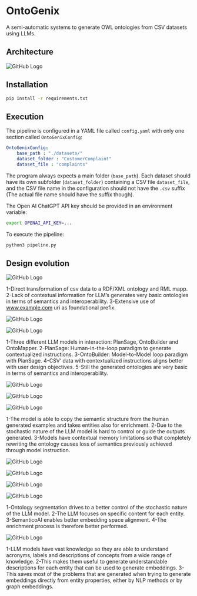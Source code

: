 # OntoGenix

A semi-automatic systems to generate OWL ontologies from CSV datasets using LLMs.

## Architecture

![GitHub Logo](/images/OntoGenix_0.1.3.png)

## Installation

```bash
pip install -r requirements.txt
```

## Execution

The pipeline is configured in a YAML file called `config.yaml` with only one section called `OntoGenixConfig`:

```yaml
OntoGenixConfig:
    base_path : "./datasets/"
    dataset_folder : "CustomerComplaint"
    dataset_file : "complaints"
```

The program always expects a main folder (`base_path`). Each dataset should have its own subfolder (`dataset_folder`) containing a CSV file `dataset_file`, and the CSV file name in the configuration should not have the `.csv` suffix (The actual file name should have the suffix though).

The Open AI ChatGPT API key should be provided in an environment variable:

```bash
export OPENAI_API_KEY=...
```

To execute the pipeline:

```bash
python3 pipeline.py
```

## Design evolution

![GitHub Logo](/images/OntoGenix_0.1.0.png)

1-Direct transformation of csv data to a RDF/XML ontology and RML mapp.
2-Lack of contextual information for LLM’s generates very basic ontologies in terms of semantics and interoperability. 
3-Extensive use of www.example.com uri as foundational prefix. 

![GitHub Logo](/images/OntoGenix_0.1.1.png)

![GitHub Logo](/images/OntoGenix_0.1.1_detail.png)

1-Three different LLM models in interaction: PlanSage, OntoBuilder and OntoMapper.
2-PlanSage: Human-in-the-loop paradigm to generate contextualized instructions. 
3-OntoBuilder: Model-to-Model loop paradigm with PlanSage. 
4-CSV’ data with contextualized instructions aligns better with user design objectives.
5-Still the generated ontologies are very basic in terms of semantics and interoperability.

![GitHub Logo](/images/OntoGenix_0.1.2.png)

![GitHub Logo](/images/OntoGenix_0.1.2_detail_a.png)

![GitHub Logo](/images/OntoGenix_0.1.2_detail_b.png)

1-The model is able to copy the semantic structure from the human generated examples and takes entities also for enrichment.
2-Due to the stochastic nature of the LLM model is hard to control or guide the outputs generated. 
3-Models have contextual memory limitations so that completely rewriting the ontology causes loss of semantics previously achieved through model instruction.

![GitHub Logo](/images/OntoGenix_0.1.3.png)

![GitHub Logo](/images/OntoGenix_0.1.3_step_1.png)

![GitHub Logo](/images/OntoGenix_0.1.3_step_2.png)

![GitHub Logo](/images/OntoGenix_0.1.3_step_3.png)

1-Ontology segmentation drives to a better control of the stochastic nature of the LLM model. 
2-The LLM focuses on specific content for each entity.
3-SemanticoAI enables better embedding space alignment.
4-The enrichment process is therefore better performed.

![GitHub Logo](/images/SemanticoAI_0.1.0.png)

1-LLM models have vast knowledge so they are able to understand acronyms, labels and descriptions of concepts from a wide range of knowledge.
2-This makes them useful to generate understandable descriptions for each entity that can be used to generate embeddings. 
3-This saves most of the problems that are generated when trying to generate embeddings directly from entity properties, either by NLP methods or by graph embeddings.

